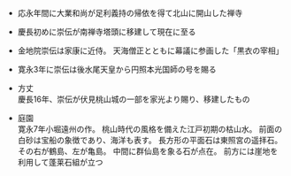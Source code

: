 - 応永年間に大業和尚が足利義持の帰依を得て北山に開山した禅寺

- 慶長初めに崇伝が南禅寺塔頭に移建して現在に至る

- 金地院崇伝は家康に近侍。
天海僧正とともに幕議に参画した「黒衣の宰相」

- 寛永3年に崇伝は後水尾天皇から円照本光国師の号を賜る

- 方丈  
慶長16年、崇伝が伏見桃山城の一部を家光より賜り、移建したもの

- 庭園  
寛永7年小堀遠州の作。
桃山時代の風格を備えた江戸初期の枯山水。
前面の白砂は宝船の象徴であり、海洋も表す。
長方形の平面石は東照宮の遥拝石。
その右が鶴島、左が亀島。
中間に群仙島を象る石が点在。
前方には崖地を利用して蓬莱石組が立つ